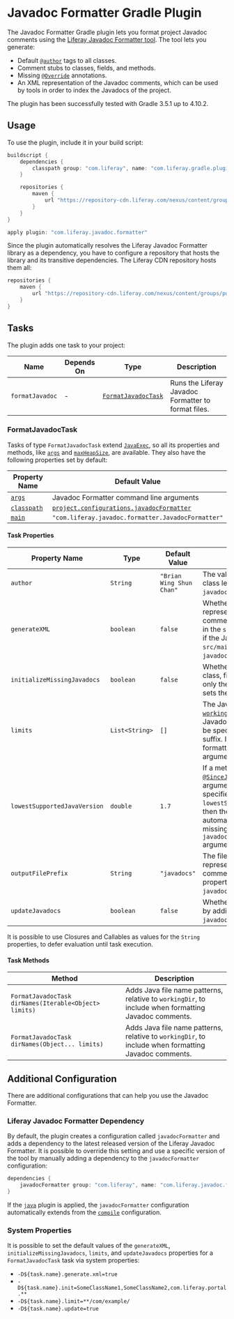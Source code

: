 # Javadoc Formatter Gradle Plugin [](id=javadoc-formatter-gradle-plugin)

The Javadoc Formatter Gradle plugin lets you format project Javadoc comments
using the [Liferay Javadoc Formatter tool](https://github.com/liferay/liferay-portal/tree/master/modules/util/javadoc-formatter).
The tool lets you generate:

- Default [`@author`](http://www.oracle.com/technetwork/java/javase/documentation/index-137868.html#@author)
  tags to all classes.
- Comment stubs to classes, fields, and methods.
- Missing [`@Override`](https://docs.oracle.com/javase/8/docs/api/java/lang/Override.html)
  annotations.
- An XML representation of the Javadoc comments, which can be used by tools in
  order to index the Javadocs of the project.

The plugin has been successfully tested with Gradle 3.5.1 up to 4.10.2.

## Usage [](id=usage)

To use the plugin, include it in your build script:

```gradle
buildscript {
    dependencies {
        classpath group: "com.liferay", name: "com.liferay.gradle.plugins.javadoc.formatter", version: "1.0.24"
    }

    repositories {
        maven {
            url "https://repository-cdn.liferay.com/nexus/content/groups/public"
        }
    }
}

apply plugin: "com.liferay.javadoc.formatter"
```

Since the plugin automatically resolves the Liferay Javadoc Formatter library as
a dependency, you have to configure a repository that hosts the library and its
transitive dependencies. The Liferay CDN repository hosts them all:

```gradle
repositories {
    maven {
        url "https://repository-cdn.liferay.com/nexus/content/groups/public"
    }
}
```

## Tasks [](id=tasks)

The plugin adds one task to your project:

Name | Depends On | Type | Description
---- | ---------- | ---- | -----------
`formatJavadoc` | \- | [`FormatJavadocTask`](#formatjavadoctask) | Runs the Liferay Javadoc Formatter to format files.

### FormatJavadocTask [](id=formatjavadoctask)

Tasks of type `FormatJavadocTask` extend [`JavaExec`](https://docs.gradle.org/current/dsl/org.gradle.api.tasks.JavaExec.html),
so all its properties and methods, like [`args`](https://docs.gradle.org/current/dsl/org.gradle.api.tasks.JavaExec.html#org.gradle.api.tasks.JavaExec:args\(java.lang.Iterable\))
and [`maxHeapSize`](https://docs.gradle.org/current/dsl/org.gradle.api.tasks.JavaExec.html#org.gradle.api.tasks.JavaExec:maxHeapSize),
are available. They also have the following properties set by default:

Property Name | Default Value
------------- | -------------
[`args`](https://docs.gradle.org/current/dsl/org.gradle.api.tasks.JavaExec.html#org.gradle.api.tasks.JavaExec:args) | Javadoc Formatter command line arguments
[`classpath`](https://docs.gradle.org/current/dsl/org.gradle.api.tasks.JavaExec.html#org.gradle.api.tasks.JavaExec:classpath) | [`project.configurations.javadocFormatter`](#liferay-javadoc-formatter-dependency)
[`main`](https://docs.gradle.org/current/dsl/org.gradle.api.tasks.JavaExec.html#org.gradle.api.tasks.JavaExec:main) | `"com.liferay.javadoc.formatter.JavadocFormatter"`

#### Task Properties [](id=task-properties)

Property Name | Type | Default Value | Description
------------- | ---- | ------------- | -----------
`author` | `String` | `"Brian Wing Shun Chan"` | The value of the `@author` tag to add at class level if missing. It sets the `javadoc.author` argument.
`generateXML` | `boolean` | `false` | Whether to generate a XML representation of the Javadoc comments. The XML files are generated in the `src/main/resources` directory only if the Java files are contained in `src/main/java`. It sets the `javadoc.generate.xml` argument.
`initializeMissingJavadocs` | `boolean` | `false` | Whether to add comment stubs at the class, field, and method levels. If `false`, only the class-level `@author` is added. It sets the `javadoc.init` argument.
`limits` | `List<String>` | `[]` | The Java file name patterns, relative to [`workingDir`](https://docs.gradle.org/current/dsl/org.gradle.api.tasks.JavaExec.html#org.gradle.api.tasks.JavaExec:workingDir), to include when formatting Javadoc comments. The patterns must be specified without the `.java` file type suffix. If empty, all Java files are formatted. It sets the `javadoc.limit` argument.
`lowestSupportedJavaVersion` | `double` | `1.7` | If a method is annotated with the [`@SinceJava`](https://github.com/liferay/liferay-portal/blob/master/modules/util/javadoc-formatter/src/main/java/com/liferay/javadoc/formatter/SinceJava.java) annotation and its `value` argument is greater than the value specified for the `lowestSupportedJavaVersion` property, then the `@Override` annotation is not automatically added, even if it is missing. It sets the `javadoc.lowest.supported.java.version` argument. See [LPS-37353](https://issues.liferay.com/browse/LPS-37353).
`outputFilePrefix` | `String` | `"javadocs"` | The file name prefix of the XML representation of the Javadoc comments. If `generateXML` is `false`, this property is not used. It sets the `javadoc.output.file.prefix` argument.
`updateJavadocs` | `boolean` | `false` | Whether to fix existing comment blocks by adding missing tags. It sets the `javadoc.update` argument.

It is possible to use Closures and Callables as values for the `String`
properties, to defer evaluation until task execution.

#### Task Methods [](id=task-methods)

Method | Description
------ | -----------
`FormatJavadocTask dirNames(Iterable<Object> limits)` | Adds Java file name patterns, relative to `workingDir`, to include when formatting Javadoc comments.
`FormatJavadocTask dirNames(Object... limits)` | Adds Java file name patterns, relative to `workingDir`, to include when formatting Javadoc comments.

## Additional Configuration [](id=additional-configuration)

There are additional configurations that can help you use the Javadoc Formatter.

### Liferay Javadoc Formatter Dependency [](id=liferay-javadoc-formatter-dependency)

By default, the plugin creates a configuration called `javadocFormatter` and adds
a dependency to the latest released version of the Liferay Javadoc Formatter. It
is possible to override this setting and use a specific version of the tool by
manually adding a dependency to the `javadocFormatter` configuration:

```gradle
dependencies {
    javadocFormatter group: "com.liferay", name: "com.liferay.javadoc.formatter", version: "1.0.29"
}
```

If the [`java`](https://docs.gradle.org/current/userguide/java_plugin.html)
plugin is applied, the `javadocFormatter` configuration automatically extends
from the [`compile`](https://docs.gradle.org/current/userguide/java_plugin.html#sec:java_plugin_and_dependency_management)
configuration.

### System Properties [](id=system-properties)

It is possible to set the default values of the `generateXML`,
`initializeMissingJavadocs`, `limits`, and `updateJavadocs` properties for a
`FormatJavadocTask` task via system properties:

- `-D${task.name}.generate.xml=true`
- `-D${task.name}.init=SomeClassName1,SomeClassName2,com.liferay.portal.**`
- `-D${task.name}.limit=**/com/example/`
- `-D${task.name}.update=true`
